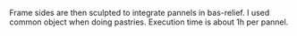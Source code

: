 Frame sides are then sculpted to integrate pannels in bas-relief.
I used common object when doing pastries.
Execution time is about 1h per pannel.